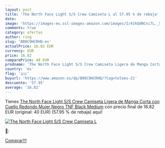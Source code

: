 ```yaml
---
layout: post
title: 'The North Face Light S/S Crew Camiseta L al 57.95 % de rebaja'
date: 
image: 'https://images-eu.ssl-images-amazon.com/images/I/41kQdNCni7L._SL200_.jpg'
comments: true
category: ofertas
author: ring
slug: 'B00C9HCRHQ-es'
actualPrice: 16.82 EUR
currency: EUR
price: 16.82
comparePrice: 40 EUR
prodname: 'The North Face Light S/S Crew Camiseta Ligera de Manga Corta con Cuello Redondo  Mujer  Negro  TNF Black   Medium'
country: 'es'
flag: '🇪🇸'
buyurl: 'https://www.amazon.es/dp/B00C9HCRHQ/?tag=tolees-21'
descuento: '57.95'
average: '16.82'
---
```


Tienes [The North Face Light S/S Crew Camiseta Ligera de Manga Corta con Cuello Redondo  Mujer  Negro  TNF Black   Medium](https://www.amazon.es/dp/B00C9HCRHQ/?tag=tolees-21) con precio final de  16.82 EUR (original: 40 EUR) (57.95 %  de rebaja) aqui!

[![The North Face Light S/S Crew Camiseta L](https://images-eu.ssl-images-amazon.com/images/I/41kQdNCni7L._SL200_.jpg)](https://www.amazon.es/dp/B00C9HCRHQ/?tag=tolees-21)

🔎:


[Comprar!!!](https://www.amazon.es/dp/B00C9HCRHQ/?tag=tolees-21)
